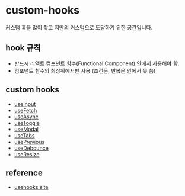 # custom-hooks
커스텀 훅을 많이 찾고 저만의 커스텀으로 도달하기 위한 공간입니다.

## hook 규칙
- 반드시 리액트 컴포넌트 함수(Functional Component) 안에서 사용해야 함.
- 컴포넌트 함수의 최상위에서만 사용 (조건문, 반복문 안에서 못 씀)

## custom hooks
- [useInput](https://github.com/BeMatthewsong/custom-hooks/blob/main/useInput/useInput.jsx)
- [useFetch](https://github.com/BeMatthewsong/custom-hooks/blob/main/useFetch/useFetch.jsx)
- [useAsync](https://github.com/BeMatthewsong/custom-hooks/blob/main/useToggle/useAsync.jsx)
- [useToggle](https://github.com/BeMatthewsong/custom-hooks/blob/main/useToggle/useToggle.jsx)
- [useModal](https://github.com/BeMatthewsong/custom-hooks/blob/main/useModal/useModal.jsx)
- [useTabs](https://github.com/BeMatthewsong/custom-hooks/blob/main/useTabs/useTabs.jsx)
- [usePrevious](https://github.com/BeMatthewsong/custom-hooks/blob/main/usePrevious/usePrevious.jsx)
- [useDebounce](https://github.com/BeMatthewsong/custom-hooks/blob/main/useDebounce/useDebounce.jsx)
- [useResize](https://github.com/BeMatthewsong/custom-hooks/blob/main/useResize/useResize.jsx)
  

## reference
- [usehooks site](https://usehooks.com/)
